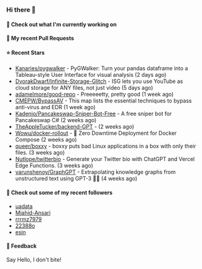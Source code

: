 ### Hi there 👋

#### 👷 Check out what I'm currently working on

#### 🔨 My recent Pull Requests


#### ⭐ Recent Stars

- [Kanaries/pygwalker](https://github.com/Kanaries/pygwalker) - PyGWalker: Turn your pandas dataframe into a Tableau-style User Interface for visual analysis (2 days ago)
- [DvorakDwarf/Infinite-Storage-Glitch](https://github.com/DvorakDwarf/Infinite-Storage-Glitch) - ISG lets you use YouTube as cloud storage for ANY files, not just video (5 days ago)
- [adamelmore/good-repo](https://github.com/adamelmore/good-repo) - Preeeeetty, pretty good (1 week ago)
- [CMEPW/BypassAV](https://github.com/CMEPW/BypassAV) - This map lists the essential techniques to bypass anti-virus and EDR (1 week ago)
- [Kadenio/Pancakeswap-Sniper-Bot-Free](https://github.com/Kadenio/Pancakeswap-Sniper-Bot-Free) - A free sniper bot for Pancakeswap C# (2 weeks ago)
- [TheAppleTucker/backend-GPT](https://github.com/TheAppleTucker/backend-GPT) -  (2 weeks ago)
- [Wowu/docker-rollout](https://github.com/Wowu/docker-rollout) - 🚀 Zero Downtime Deployment for Docker Compose (2 weeks ago)
- [queer/boxxy](https://github.com/queer/boxxy) - boxxy puts bad Linux applications in a box with only their files. (3 weeks ago)
- [Nutlope/twitterbio](https://github.com/Nutlope/twitterbio) - Generate your Twitter bio with ChatGPT and Vercel Edge Functions. (3 weeks ago)
- [varunshenoy/GraphGPT](https://github.com/varunshenoy/GraphGPT) - Extrapolating knowledge graphs from unstructured text using GPT-3 🕵️‍♂️ (4 weeks ago)

#### 👯 Check out some of my recent followers

- [uadata](https://github.com/uadata)
- [Mjahid-Ansari](https://github.com/Mjahid-Ansari)
- [rrrmz7979](https://github.com/rrrmz7979)
- [22388o](https://github.com/22388o)
- [esin](https://github.com/esin)

#### 💬 Feedback

Say Hello, I don't bite!